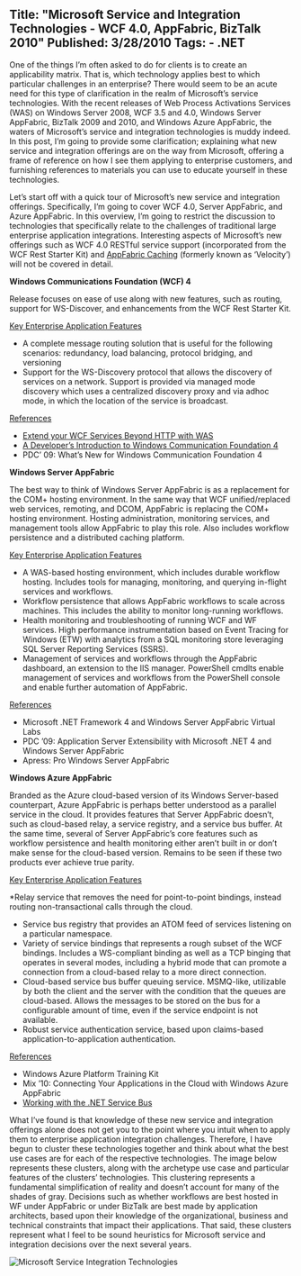 Title: "Microsoft Service and Integration Technologies - WCF 4.0, AppFabric, BizTalk 2010"
Published: 3/28/2010
Tags:
    - .NET
---
One of the things I’m often asked to do for clients is to create an applicability matrix. That is, which technology applies best to which particular challenges in an enterprise? There would seem to be an acute need for this type of clarification in the realm of Microsoft’s service technologies. With the recent releases of Web Process Activations Services (WAS) on Windows Server 2008, WCF 3.5 and 4.0, Windows Server AppFabric, BizTalk 2009 and 2010, and Windows Azure AppFabric, the waters of Microsoft’s service and integration technologies is muddy indeed. In this post, I’m going to provide some clarification; explaining what new service and integration offerings are on the way from Microsoft, offering a frame of reference on how I see them applying to enterprise customers, and furnishing references to materials you can use to educate yourself in these technologies.

Let’s start off with a quick tour of Microsoft’s new service and integration offerings. Specifically, I’m going to cover WCF 4.0, Server AppFabric, and Azure AppFabric. In this overview, I’m going to restrict the discussion to technologies that specifically relate to the challenges of traditional large enterprise application integrations. Interesting aspects of Microsoft’s new offerings such as WCF 4.0 RESTful service support (incorporated from the WCF Rest Starter Kit) and [AppFabric Caching](https://docs.microsoft.com/en-us/previous-versions/appfabric/ff383731(v=azure.10)?redirectedfrom=MSDN) (formerly known as ‘Velocity’) will not be covered in detail.

**Windows Communications Foundation (WCF) 4**

Release focuses on ease of use along with new features, such as routing, support for WS-Discover, and enhancements from the WCF Rest Starter Kit.

<u>Key Enterprise Application Features</u>

* A complete message routing solution that is useful for the following scenarios: redundancy, load balancing, protocol bridging, and versioning
* Support for the WS-Discovery protocol that allows the discovery of services on a network. Support is provided via managed mode discovery which uses a centralized discovery proxy and via adhoc mode, in which the location of the service is broadcast.

<u>References</u>

* [Extend your WCF Services Beyond HTTP with WAS](https://docs.microsoft.com/en-us/archive/msdn-magazine/2007/september/iis-7-0-extend-your-wcf-services-beyond-http-with-was)
* [A Developer’s Introduction to Windows Communication Foundation 4](https://docs.microsoft.com/en-us/previous-versions/dotnet/articles/ee354381(v=msdn.10)?redirectedfrom=MSDN)
* PDC’ 09: What’s New for Windows Communication Foundation 4

**Windows Server AppFabric**

The best way to think of Windows Server AppFabric is as a replacement for the COM+ hosting environment. In the same way that WCF unified/replaced web services, remoting, and DCOM, AppFabric is replacing the COM+ hosting environment. Hosting administration, monitoring services, and management tools allow AppFabric to play this role. Also includes workflow persistence and a distributed caching platform.

<u>Key Enterprise Application Features</u>

* A WAS-based hosting environment, which includes durable workflow hosting. Includes tools for managing, monitoring, and querying in-flight services and workflows.
* Workflow persistence that allows AppFabric workflows to scale across machines. This includes the ability to monitor long-running workflows.
* Health monitoring and troubleshooting of running WCF and WF services. High performance instrumentation based on Event Tracing for Windows (ETW) with analytics from a SQL monitoring store leveraging SQL Server Reporting Services (SSRS).
* Management of services and workflows through the AppFabric dashboard, an extension to the IIS manager. PowerShell cmdlts enable management of services and workflows from the PowerShell console and enable further automation of AppFabric.

<u>References</u>

* Microsoft .NET Framework 4 and Windows Server AppFabric Virtual Labs
* PDC ’09: Application Server Extensibility with Microsoft .NET 4 and Windows Server AppFabric
* Apress: Pro Windows Server AppFabric

**Windows Azure AppFabric**

Branded as the Azure cloud-based version of its Windows Server-based counterpart, Azure AppFabric is perhaps better understood as a parallel service in the cloud. It provides features that Server AppFabric doesn’t, such as cloud-based relay, a service registry, and a service bus buffer. At the same time, several of Server AppFabric’s core features such as workflow persistence and health monitoring either aren’t built in or don’t make sense for the cloud-based version. Remains to be seen if these two products ever achieve true parity.

<u>Key Enterprise Application Features</u>

*Relay service that removes the need for point-to-point bindings, instead routing non-transactional calls through the cloud.
* Service bus registry that provides an ATOM feed of services listening on a particular namespace.
* Variety of service bindings that represents a rough subset of the WCF bindings. Includes a WS-compliant binding as well as a TCP binging that operates in several modes, including a hybrid mode that can promote a connection from a cloud-based relay to a more direct connection.
* Cloud-based service bus buffer queuing service. MSMQ-like, utilizable by both the client and the server with the condition that the queues are cloud-based. Allows the messages to be stored on the bus for a configurable amount of time, even if the service endpoint is not available.
* Robust service authentication service, based upon claims-based application-to-application authentication.

<u>References</u>

* Windows Azure Platform Training Kit
* Mix ’10: Connecting Your Applications in the Cloud with Windows Azure AppFabric
* [Working with the .NET Service Bus](https://docs.microsoft.com/en-us/archive/msdn-magazine/2009/april/working-with-the-net-service-bus)

What I’ve found is that knowledge of these new service and integration offerings alone does not get you to the point where you intuit when to apply them to enterprise application integration challenges. Therefore, I have begun to cluster these technologies together and think about what the best use cases are for each of the respective technologies. The image below represents these clusters, along with the archetype use case and particular features of the clusters’ technologies. This clustering represents a fundamental simplification of reality and doesn’t account for many of the shades of gray. Decisions such as whether workflows are best hosted in WF under AppFabric or under BizTalk are best made by application architects, based upon their knowledge of the organizational, business and technical constraints that impact their applications. That said, these clusters represent what I feel to be sound heuristics for Microsoft service and integration decisions over the next several years.

![Microsoft Service Integration Technologies](https://s3.amazonaws.com/s3.beckshome.com/20100328-Microsoft-Service-Integration-Technologies.png)
